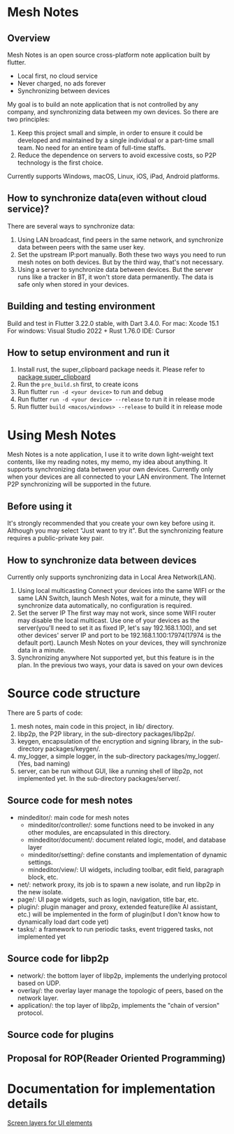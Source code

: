# Mesh Notes
## Overview

Mesh Notes is an open source cross-platform note application built by flutter.
- Local first, no cloud service
- Never charged, no ads forever
- Synchronizing between devices

My goal is to build an note application that is not controlled by any company, and synchronizing data between my own devices.
So there are two principles:
1. Keep this project small and simple, in order to ensure it could be developed and maintained by a single individual or a part-time small team. No need for an entire team of full-time staffs.
2. Reduce the dependence on servers to avoid excessive costs, so P2P technology is the first choice.

Currently supports Windows, macOS, Linux, iOS, iPad, Android platforms.

## How to synchronize data(even without cloud service)?
There are several ways to synchronize data:
1. Using LAN broadcast, find peers in the same network, and synchronize data between peers with the same user key.
2. Set the upstream IP:port manually.
Both these two ways you need to run mesh notes on both devices. But by the third way, that's not necessary.
3. Using a server to synchronize data between devices. But the server runs like a tracker in BT, it won't store data permanently. The data is safe only when stored in your devices.

## Building and testing environment
Build and test in Flutter 3.22.0 stable, with Dart 3.4.0.
For mac: Xcode 15.1
For windows: Visual Studio 2022 + Rust 1.76.0
IDE: Cursor

## How to setup environment and run it
1. Install rust, the super_clipboard package needs it. Please refer to [package super_clipboard](https://pub.dev/packages/super_clipboard)
2. Run the `pre_build.sh` first, to create icons
3. Run flutter `run -d <your device>` to run and debug
4. Run flutter `run -d <your device> --release` to run it in release mode
5. Run flutter `build <macos/windows> --release` to build it in release mode

# Using Mesh Notes
Mesh Notes is a note application, I use it to write down light-weight text contents, like my reading notes, my memo, my idea about anything.
It supports synchronizing data between your own devices. Currently only when your devices are all connected to your LAN environment. The Internet P2P synchronizing will be supported in the future.

## Before using it
It's strongly recommended that you create your own key before using it. Although you may select "Just want to try it". But the synchronizing feature requires a public-private key pair.

## How to synchronize data between devices
Currently only supports synchronizing data in Local Area Network(LAN).
1. Using local multicasting
Connect your devices into the same WIFI or the same LAN Switch, launch Mesh Notes, wait for a minute, they will synchronize data automatically, no configuration is required.
2. Set the server IP
The first way may not work, since some WIFI router may disable the local multicast. Use one of your devices as the server(you'll need to set it as fixed IP, let's say 192.168.1.100), and set other devices' server IP and port to be 192.168.1.100:17974(17974 is the default port). Launch Mesh Notes on your devices, they will synchronize data in a minute.
3. Synchronizing anywhere
Not supported yet, but this feature is in the plan.
In the previous two ways, your data is saved on your own devices

# Source code structure
There are 5 parts of code:
1. mesh notes, main code in this project, in lib/ directory.
2. libp2p, the P2P library, in the sub-directory packages/libp2p/.
3. keygen, encapsulation of the encryption and signing library, in the sub-directory packages/keygen/.
4. my_logger, a simple logger, in the sub-directory packages/my_logger/.(Yes, bad naming)
5. server, can be run without GUI, like a running shell of libp2p, not implemented yet. In the sub-directory packages/server/.

## Source code for mesh notes
- mindeditor/: main code for mesh notes
  - mindeditor/controller/: some functions need to be invoked in any other modules, are encapsulated in this directory.
  - mindeditor/document/: document related logic, model, and database layer
  - mindeditor/setting/: define constants and implementation of dynamic settings.
  - mindeditor/view/: UI widgets, including toolbar, edit field, paragraph block, etc.
- net/: network proxy, its job is to spawn a new isolate, and run libp2p in the new isolate.
- page/: UI page widgets, such as login, navigation, title bar, etc.
- plugin/: plugin manager and proxy, extended feature(like AI assistant, etc.) will be implemented in the form of plugin(but I don't know how to dynamically load dart code yet)
- tasks/: a framework to run periodic tasks, event triggered tasks, not implemented yet

## Source code for libp2p
- network/: the bottom layer of libp2p, implements the underlying protocol based on UDP.
- overlay/: the overlay layer manage the topologic of peers, based on the network layer.
- application/: the top layer of libp2p, implements the "chain of version" protocol.

## Source code for plugins

## Proposal for ROP(Reader Oriented Programming)

# Documentation for implementation details
[Screen layers for UI elements](./documentation/layers.md "Layers")

